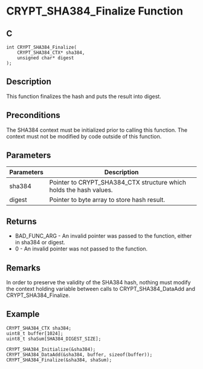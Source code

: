 # CRYPT_SHA384_Finalize Function

## C

    int CRYPT_SHA384_Finalize(
        CRYPT_SHA384_CTX* sha384, 
        unsigned char* digest
    );

## Description

This function finalizes the hash and puts the result into digest.

## Preconditions

The SHA384 context must be initialized prior to calling this function. The context must not be modified by code outside of this function.

## Parameters
|Parameters |Description |
|---|---|
|sha384 |Pointer to CRYPT_SHA384_CTX structure which holds the hash values. |
|digest |Pointer to byte array to store hash result. |

## Returns 

- BAD_FUNC_ARG - An invalid pointer was passed to the function, either in sha384 or digest. 
- 0 - An invalid pointer was not passed to the function.

## Remarks 

In order to preserve the validity of the SHA384 hash, nothing must modify the context holding variable between calls to CRYPT_SHA384_DataAdd and CRYPT_SHA384_Finalize.

## Example 

    CRYPT_SHA384_CTX sha384;
    uint8_t buffer[1024];
    uint8_t shaSum[SHA384_DIGEST_SIZE];

    CRYPT_SHA384_Initialize(&sha384);
    CRYPT_SHA384_DataAdd(&sha384, buffer, sizeof(buffer));
    CRYPT_SHA384_Finalize(&sha384, shaSum);